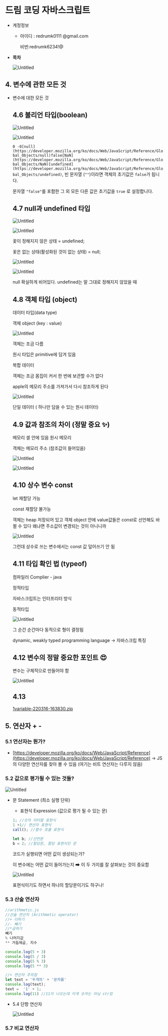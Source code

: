 # 드림 코딩 자바스크립트

- 계정정보
    - 아이디 : redrumk0111 @gmail.com
        
        비번:redrumk6234!@
        
- **목차**
    
    ![Untitled](%E1%84%83%E1%85%B3%E1%84%85%E1%85%B5%E1%86%B7%20%E1%84%8F%E1%85%A9%E1%84%83%E1%85%B5%E1%86%BC%20%E1%84%8C%E1%85%A1%E1%84%87%E1%85%A1%E1%84%89%E1%85%B3%E1%84%8F%E1%85%B3%E1%84%85%E1%85%B5%E1%86%B8%E1%84%90%E1%85%B3%20b5684a8ba89d4c0fb2ac295230ad04c9/Untitled.png)
    

## 4. **변수에 관한 모든 것**

- 변수에 대한 모든 것
    
    ## 4.6 불리언 타입(boolean)
    
    ![Untitled](%E1%84%83%E1%85%B3%E1%84%85%E1%85%B5%E1%86%B7%20%E1%84%8F%E1%85%A9%E1%84%83%E1%85%B5%E1%86%BC%20%E1%84%8C%E1%85%A1%E1%84%87%E1%85%A1%E1%84%89%E1%85%B3%E1%84%8F%E1%85%B3%E1%84%85%E1%85%B5%E1%86%B8%E1%84%90%E1%85%B3%20b5684a8ba89d4c0fb2ac295230ad04c9/Untitled%201.png)
    
    ![Untitled](%E1%84%83%E1%85%B3%E1%84%85%E1%85%B5%E1%86%B7%20%E1%84%8F%E1%85%A9%E1%84%83%E1%85%B5%E1%86%BC%20%E1%84%8C%E1%85%A1%E1%84%87%E1%85%A1%E1%84%89%E1%85%B3%E1%84%8F%E1%85%B3%E1%84%85%E1%85%B5%E1%86%B8%E1%84%90%E1%85%B3%20b5684a8ba89d4c0fb2ac295230ad04c9/Untitled%202.png)
    
    `0 -0[null](https://developer.mozilla.org/ko/docs/Web/JavaScript/Reference/Global_Objects/null)false[NaN](https://developer.mozilla.org/ko/docs/Web/JavaScript/Reference/Global_Objects/NaN)[undefined](https://developer.mozilla.org/ko/docs/Web/JavaScript/Reference/Global_Objects/undefined)`, 빈 문자열 (`""`)이라면 객체의 초기값은 `false`가 됩니다.
    
    문자열 `"false"`를 포함한 그 외 모든 다른 값은 초기값을 `true`
    로 설정합니다.
    
    ## 4.7 null과 undefined 타입
    
    ![Untitled](%E1%84%83%E1%85%B3%E1%84%85%E1%85%B5%E1%86%B7%20%E1%84%8F%E1%85%A9%E1%84%83%E1%85%B5%E1%86%BC%20%E1%84%8C%E1%85%A1%E1%84%87%E1%85%A1%E1%84%89%E1%85%B3%E1%84%8F%E1%85%B3%E1%84%85%E1%85%B5%E1%86%B8%E1%84%90%E1%85%B3%20b5684a8ba89d4c0fb2ac295230ad04c9/Untitled%203.png)
    
    ![Untitled](%E1%84%83%E1%85%B3%E1%84%85%E1%85%B5%E1%86%B7%20%E1%84%8F%E1%85%A9%E1%84%83%E1%85%B5%E1%86%BC%20%E1%84%8C%E1%85%A1%E1%84%87%E1%85%A1%E1%84%89%E1%85%B3%E1%84%8F%E1%85%B3%E1%84%85%E1%85%B5%E1%86%B8%E1%84%90%E1%85%B3%20b5684a8ba89d4c0fb2ac295230ad04c9/Untitled%204.png)
    
    꽃이 정해지지 않은 상태 = undefined;
    
    꽃은 없는 상태(활성화된 것이 없는 상태) = null;
    
    ![Untitled](%E1%84%83%E1%85%B3%E1%84%85%E1%85%B5%E1%86%B7%20%E1%84%8F%E1%85%A9%E1%84%83%E1%85%B5%E1%86%BC%20%E1%84%8C%E1%85%A1%E1%84%87%E1%85%A1%E1%84%89%E1%85%B3%E1%84%8F%E1%85%B3%E1%84%85%E1%85%B5%E1%86%B8%E1%84%90%E1%85%B3%20b5684a8ba89d4c0fb2ac295230ad04c9/Untitled%205.png)
    
    ![Untitled](%E1%84%83%E1%85%B3%E1%84%85%E1%85%B5%E1%86%B7%20%E1%84%8F%E1%85%A9%E1%84%83%E1%85%B5%E1%86%BC%20%E1%84%8C%E1%85%A1%E1%84%87%E1%85%A1%E1%84%89%E1%85%B3%E1%84%8F%E1%85%B3%E1%84%85%E1%85%B5%E1%86%B8%E1%84%90%E1%85%B3%20b5684a8ba89d4c0fb2ac295230ad04c9/Untitled%206.png)
    
    null 확실하게 비어있다. undefined는 말 그대로 정해지지 않았을 때 
    
    ## 4.8 객체 타입 (object)
    
    데이터 타입(data type)
    
    객체 object {key : value} 
    
    ![Untitled](%E1%84%83%E1%85%B3%E1%84%85%E1%85%B5%E1%86%B7%20%E1%84%8F%E1%85%A9%E1%84%83%E1%85%B5%E1%86%BC%20%E1%84%8C%E1%85%A1%E1%84%87%E1%85%A1%E1%84%89%E1%85%B3%E1%84%8F%E1%85%B3%E1%84%85%E1%85%B5%E1%86%B8%E1%84%90%E1%85%B3%20b5684a8ba89d4c0fb2ac295230ad04c9/Untitled%207.png)
    
    객체는 조금 다름 
    
    원시 타입은 primitive에 담겨 있음 
    
    복합 데이터 
    
    객체는 조금 몸집이 커서 한 번에 보관할 수가 없다
    
    apple의 메모리 주소를 가져가서 다시 참조하게 된다
    
    ![Untitled](%E1%84%83%E1%85%B3%E1%84%85%E1%85%B5%E1%86%B7%20%E1%84%8F%E1%85%A9%E1%84%83%E1%85%B5%E1%86%BC%20%E1%84%8C%E1%85%A1%E1%84%87%E1%85%A1%E1%84%89%E1%85%B3%E1%84%8F%E1%85%B3%E1%84%85%E1%85%B5%E1%86%B8%E1%84%90%E1%85%B3%20b5684a8ba89d4c0fb2ac295230ad04c9/Untitled%208.png)
    
    단일 데이터 ( 하나만 담을 수 있는 원시 데이터) 
    
    ## 4.9 값과 참조의 차이 (정말 중요 ✨)
    
    메모리 셀 안에 있음 원시 메모리
    
    객체는 메모리 주소 (참조값이 들어있음) 
    
    ![Untitled](%E1%84%83%E1%85%B3%E1%84%85%E1%85%B5%E1%86%B7%20%E1%84%8F%E1%85%A9%E1%84%83%E1%85%B5%E1%86%BC%20%E1%84%8C%E1%85%A1%E1%84%87%E1%85%A1%E1%84%89%E1%85%B3%E1%84%8F%E1%85%B3%E1%84%85%E1%85%B5%E1%86%B8%E1%84%90%E1%85%B3%20b5684a8ba89d4c0fb2ac295230ad04c9/Untitled%209.png)
    
    ![Untitled](%E1%84%83%E1%85%B3%E1%84%85%E1%85%B5%E1%86%B7%20%E1%84%8F%E1%85%A9%E1%84%83%E1%85%B5%E1%86%BC%20%E1%84%8C%E1%85%A1%E1%84%87%E1%85%A1%E1%84%89%E1%85%B3%E1%84%8F%E1%85%B3%E1%84%85%E1%85%B5%E1%86%B8%E1%84%90%E1%85%B3%20b5684a8ba89d4c0fb2ac295230ad04c9/Untitled%2010.png)
    
    ## 4.10 상수 변수 const
    
    let 재할당 가능
    
    const 재할당 불가능 
    
    객체는 heap 저장되어 있고 객체 object 안에 value값들은 const로 선언해도 바뀔 수 있다 왜냐면 주소값이 변경되는 것이 아니니까 
    
    ![Untitled](%E1%84%83%E1%85%B3%E1%84%85%E1%85%B5%E1%86%B7%20%E1%84%8F%E1%85%A9%E1%84%83%E1%85%B5%E1%86%BC%20%E1%84%8C%E1%85%A1%E1%84%87%E1%85%A1%E1%84%89%E1%85%B3%E1%84%8F%E1%85%B3%E1%84%85%E1%85%B5%E1%86%B8%E1%84%90%E1%85%B3%20b5684a8ba89d4c0fb2ac295230ad04c9/Untitled%2011.png)
    
    그런데 상수로 쓰는 변수에서는 const 값 덮어쓰기 안 됨
    
    ## 4.11 타입 확인 법 (typeof)
    
    컴파일러 Complier - java 
    
    정적타입 
    
    자바스크립트는 인터프리터 방식 
    
    동적타입 
    
    ![Untitled](%E1%84%83%E1%85%B3%E1%84%85%E1%85%B5%E1%86%B7%20%E1%84%8F%E1%85%A9%E1%84%83%E1%85%B5%E1%86%BC%20%E1%84%8C%E1%85%A1%E1%84%87%E1%85%A1%E1%84%89%E1%85%B3%E1%84%8F%E1%85%B3%E1%84%85%E1%85%B5%E1%86%B8%E1%84%90%E1%85%B3%20b5684a8ba89d4c0fb2ac295230ad04c9/Untitled%2012.png)
    
    그 순간 순간마다 동적으로 형이 결정됨 
    
    dynamic, weakly typed programming language → 자바스크립 특징 
    
    ## 4.12 변수의 정말 중요한 포인트 😍
    
    변수는 구체적으로 만들어야 함 
    
    ![Untitled](%E1%84%83%E1%85%B3%E1%84%85%E1%85%B5%E1%86%B7%20%E1%84%8F%E1%85%A9%E1%84%83%E1%85%B5%E1%86%BC%20%E1%84%8C%E1%85%A1%E1%84%87%E1%85%A1%E1%84%89%E1%85%B3%E1%84%8F%E1%85%B3%E1%84%85%E1%85%B5%E1%86%B8%E1%84%90%E1%85%B3%20b5684a8ba89d4c0fb2ac295230ad04c9/Untitled%2013.png)
    
    ## 4.13
    
    [1variable-220316-163830.zip](%E1%84%83%E1%85%B3%E1%84%85%E1%85%B5%E1%86%B7%20%E1%84%8F%E1%85%A9%E1%84%83%E1%85%B5%E1%86%BC%20%E1%84%8C%E1%85%A1%E1%84%87%E1%85%A1%E1%84%89%E1%85%B3%E1%84%8F%E1%85%B3%E1%84%85%E1%85%B5%E1%86%B8%E1%84%90%E1%85%B3%20b5684a8ba89d4c0fb2ac295230ad04c9/1variable-220316-163830.zip)
    

## 5. 연산자 + -

### 5.1 연산자는 뭔가?

- [https://developer.mozilla.org/ko/docs/Web/JavaScript/Reference](https://developer.mozilla.org/ko/docs/Web/JavaScript/Reference) → JS의 다양한 연산자를 찾아 볼 수 있음 (여기는 비트 연산자는 다루지 않음)

### 5.2 값으로 평가될 수 있는 것들?

![Untitled](%E1%84%83%E1%85%B3%E1%84%85%E1%85%B5%E1%86%B7%20%E1%84%8F%E1%85%A9%E1%84%83%E1%85%B5%E1%86%BC%20%E1%84%8C%E1%85%A1%E1%84%87%E1%85%A1%E1%84%89%E1%85%B3%E1%84%8F%E1%85%B3%E1%84%85%E1%85%B5%E1%86%B8%E1%84%90%E1%85%B3%20b5684a8ba89d4c0fb2ac295230ad04c9/Untitled%2014.png)

- 문 Statement (최소 실행 단위)
    - 표현식 Expression (값으로 평가 될 수 있는 문)
    
    ```jsx
    1; //숫자 리터럴 표현식
    1 +1// 연산자 표현식 
    call(); //함수 호출 표현식 
    
    let b; //선언문
    b = 2; //할당문, 할당 표현식인 문 
    ```
    
    코드가 실행되면 어떤 값이 생성되는가? 
    
    이 변수에는 어떤 값이 들어가는지 ➡ 이 두 가지를 잘 살펴보는 것이 중요함 
    
    ![Untitled](%E1%84%83%E1%85%B3%E1%84%85%E1%85%B5%E1%86%B7%20%E1%84%8F%E1%85%A9%E1%84%83%E1%85%B5%E1%86%BC%20%E1%84%8C%E1%85%A1%E1%84%87%E1%85%A1%E1%84%89%E1%85%B3%E1%84%8F%E1%85%B3%E1%84%85%E1%85%B5%E1%86%B8%E1%84%90%E1%85%B3%20b5684a8ba89d4c0fb2ac295230ad04c9/Untitled%2015.png)
    
    표현식이기도 하면서 하나의 할당문이기도 하구나! 
    

### 5.3 산술 연산자

```jsx
//arithmetic.js
//산술 연산자 (Arithmetic operator)
//+ 더하기
//- 빼기
//*곱하기
빼기
% 나머지값
** 거듭제곱, 지수

console.log(5 + 3)
console.log(5 / 3)
console.log(5 % 3)
console.log(5 ** 3)

//+ 연산자 주의점
let text = '두개의' + '문자를'
console.log(text);
text =  '1' + 1;
console.log(11) //11이 나오는데 이게 숫자는 아님 str임 
```

- 5.4 단항 연산자
    
    ![Untitled](%E1%84%83%E1%85%B3%E1%84%85%E1%85%B5%E1%86%B7%20%E1%84%8F%E1%85%A9%E1%84%83%E1%85%B5%E1%86%BC%20%E1%84%8C%E1%85%A1%E1%84%87%E1%85%A1%E1%84%89%E1%85%B3%E1%84%8F%E1%85%B3%E1%84%85%E1%85%B5%E1%86%B8%E1%84%90%E1%85%B3%20b5684a8ba89d4c0fb2ac295230ad04c9/Untitled%2016.png)
    

### 5.7 비교 연산자